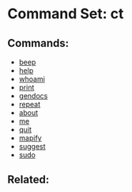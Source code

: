 Command Set: ct
====================

Commands:
--------------------
 - [beep](beep.md)
 - [help](help.md)
 - [whoami](whoami.md)
 - [print](print/index.md)
 - [gendocs](gendocs.md)
 - [repeat](repeat.md)
 - [about](about.md)
 - [me](me.md)
 - [quit](quit.md)
 - [mapify](mapify.md)
 - [suggest](suggest.md)
 - [sudo](sudo.md)


Related:
--------------------

